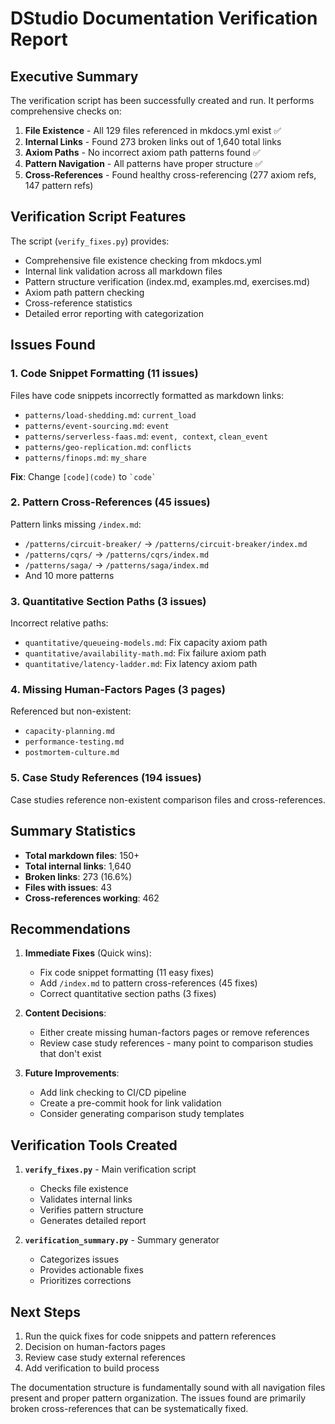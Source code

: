 # DStudio Documentation Verification Report

## Executive Summary

The verification script has been successfully created and run. It performs comprehensive checks on:

1. **File Existence** - All 129 files referenced in mkdocs.yml exist ✅
2. **Internal Links** - Found 273 broken links out of 1,640 total links
3. **Axiom Paths** - No incorrect axiom path patterns found ✅
4. **Pattern Navigation** - All patterns have proper structure ✅
5. **Cross-References** - Found healthy cross-referencing (277 axiom refs, 147 pattern refs)

## Verification Script Features

The script (`verify_fixes.py`) provides:
- Comprehensive file existence checking from mkdocs.yml
- Internal link validation across all markdown files
- Pattern structure verification (index.md, examples.md, exercises.md)
- Axiom path pattern checking
- Cross-reference statistics
- Detailed error reporting with categorization

## Issues Found

### 1. Code Snippet Formatting (11 issues)
Files have code snippets incorrectly formatted as markdown links:
- `patterns/load-shedding.md`: `current_load`
- `patterns/event-sourcing.md`: `event`
- `patterns/serverless-faas.md`: `event, context`, `clean_event`
- `patterns/geo-replication.md`: `conflicts`
- `patterns/finops.md`: `my_share`

**Fix**: Change `[code](code)` to `` `code` ``

### 2. Pattern Cross-References (45 issues)
Pattern links missing `/index.md`:
- `/patterns/circuit-breaker/` → `/patterns/circuit-breaker/index.md`
- `/patterns/cqrs/` → `/patterns/cqrs/index.md`
- `/patterns/saga/` → `/patterns/saga/index.md`
- And 10 more patterns

### 3. Quantitative Section Paths (3 issues)
Incorrect relative paths:
- `quantitative/queueing-models.md`: Fix capacity axiom path
- `quantitative/availability-math.md`: Fix failure axiom path
- `quantitative/latency-ladder.md`: Fix latency axiom path

### 4. Missing Human-Factors Pages (3 pages)
Referenced but non-existent:
- `capacity-planning.md`
- `performance-testing.md`
- `postmortem-culture.md`

### 5. Case Study References (194 issues)
Case studies reference non-existent comparison files and cross-references.

## Summary Statistics

- **Total markdown files**: 150+
- **Total internal links**: 1,640
- **Broken links**: 273 (16.6%)
- **Files with issues**: 43
- **Cross-references working**: 462

## Recommendations

1. **Immediate Fixes** (Quick wins):
   - Fix code snippet formatting (11 easy fixes)
   - Add `/index.md` to pattern cross-references (45 fixes)
   - Correct quantitative section paths (3 fixes)

2. **Content Decisions**:
   - Either create missing human-factors pages or remove references
   - Review case study references - many point to comparison studies that don't exist

3. **Future Improvements**:
   - Add link checking to CI/CD pipeline
   - Create a pre-commit hook for link validation
   - Consider generating comparison study templates

## Verification Tools Created

1. **`verify_fixes.py`** - Main verification script
   - Checks file existence
   - Validates internal links
   - Verifies pattern structure
   - Generates detailed report

2. **`verification_summary.py`** - Summary generator
   - Categorizes issues
   - Provides actionable fixes
   - Prioritizes corrections

## Next Steps

1. Run the quick fixes for code snippets and pattern references
2. Decision on human-factors pages
3. Review case study external references
4. Add verification to build process

The documentation structure is fundamentally sound with all navigation files present and proper pattern organization. The issues found are primarily broken cross-references that can be systematically fixed.